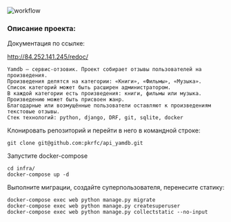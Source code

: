 ![workflow](https://github.com/pkrfc/yamdb_final/actions/workflows/yamdb_workflow.yml/badge.svg)

### Описание проекта:


Документация по ссылке:

http://84.252.141.245/redoc/

```
Yamdb — сервис-отзовик. Проект собирает отзывы пользователей на произведения. 
Произведения делятся на категории: «Книги», «Фильмы», «Музыка».
Список категорий может быть расширен администратором.
В каждой категории есть произведения: книги, фильмы или музыка. 
Произведению может быть присвоен жанр. 
Благодарные или возмущённые пользователи оставляют к произведениям текстовые отзывы.
Стек технологий: python, django, DRF, git, sqlite, docker 
```

Клонировать репозиторий и перейти в него в командной строке:

```
git clone git@github.com:pkrfc/api_yamdb.git
```

Запустите docker-compose
```
cd infra/
docker-compose up -d
```

Выполните миграции, создайте суперпользователя, перенесите статику:
```
docker-compose exec web python manage.py migrate
docker-compose exec web python manage.py createsuperuser
docker-compose exec web python manage.py collectstatic --no-input
```

